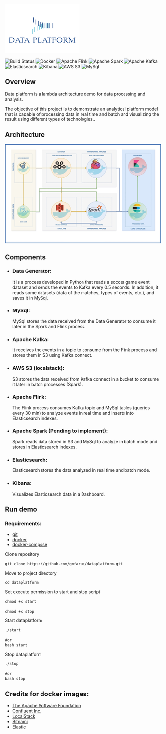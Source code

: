 [![Architecture](media/logo.png)](https://github.com/gmfaruk/dataplatform.git)

![Build Status](https://img.shields.io/badge/build-passing-brightgreen.svg?style=flat-square) ![Docker](https://img.shields.io/badge/Docker-ready-brightgreen.svg?style=flat-square&logo=docker) ![Apache Flink](https://img.shields.io/badge/Flink-latest-e6526f?style=flat-square&logo=Apache-Flink) ![Apache Spark](https://img.shields.io/badge/Spark-3.1.2-e35a16?style=flat-square&logo=Apache-Spark) ![Apache Kafka](https://img.shields.io/badge/Kafka-5.4.1-000000?style=flat-square&logo=Apache-Kafka) ![Elasticsearch](https://img.shields.io/badge/Elasticsearch-7.12.1-f3d337?style=flat-square&logo=Elasticsearch) ![Kibana](https://img.shields.io/badge/Kibana-7.12.1-3bbfb1?style=flat-square&logo=Kibana) ![AWS S3](https://img.shields.io/badge/Localstack_S3-latest-8c3123?style=flat-square&logo=Amazon-s3) ![MySql](https://img.shields.io/badge/MySql-latest-00758f?style=flat-square&logo=mysql)

## Overview
Data platform  is a lambda architecture demo for data processing and analysis.

The objective of this project is to demonstrate an analytical platform model that is capable of processing data in real time and batch and visualizing the result using different types of technologies..


## Architecture
![Architecture](media/platform.jpg)

## Components

- ### Data Generator:
    It is a process developed in Python that reads a soccer game event dataset and sends the events to Kafka every 0.5 seconds. In addition, it reads some datasets (data of the matches, types of events, etc.), and saves it in MySql.

- ### MySql:
    MySql stores the data received from the Data Generator to consume it later in the Spark and Flink process.

- ### Apache Kafka:
    It receives the events in a topic to consume from the Flink process and stores them in S3 using Kafka connect.


- ### AWS S3 (localstack):
    S3 stores the data received from Kafka connect in a bucket to consume it later in batch processes (Spark).

- ### Apache Flink:
    The Flink process consumes Kafka topic and MySql tables (queries every 30 min) to analyze events in real time and inserts into Elasticsearch indexes.

- ### Apache Spark (Pending to implement):
    Spark reads data stored in S3 and MySql to analyze in batch mode and stores in Elasticsearch indexes.

- ### Elasticsearch:
    Elasticsearch stores the data analyzed in real time and batch mode.

- ### Kibana:
    Visualizes Elasticsearch data in a Dashboard.

## Run demo

### Requirements:
* [git](https://git-scm.com/book/en/v2/Getting-Started-Installing-Git)
* [docker](https://docs.docker.com/get-docker/)
* [docker-compose](https://docs.docker.com/compose/install/)

Clone repository
```
git clone https://github.com/gmfaruk/dataplatform.git
```

Move to project directory
```
cd dataplatform
```

Set execute permission to start and stop script
```
chmod +x start

chmod +x stop
```

Start dataplatform
```
./start

#or
bash start
```

Stop dataplatform
```
./stop

#or
bash stop
```

## Credits for docker images:
- [The Apache Software Foundation](https://github.com/apache)
- [Confluent Inc.](https://github.com/confluentinc)
- [LocalStack](https://github.com/localstack)
- [Bitnami](https://github.com/Bitnami)
- [Elastic](https://github.com/elastic)
